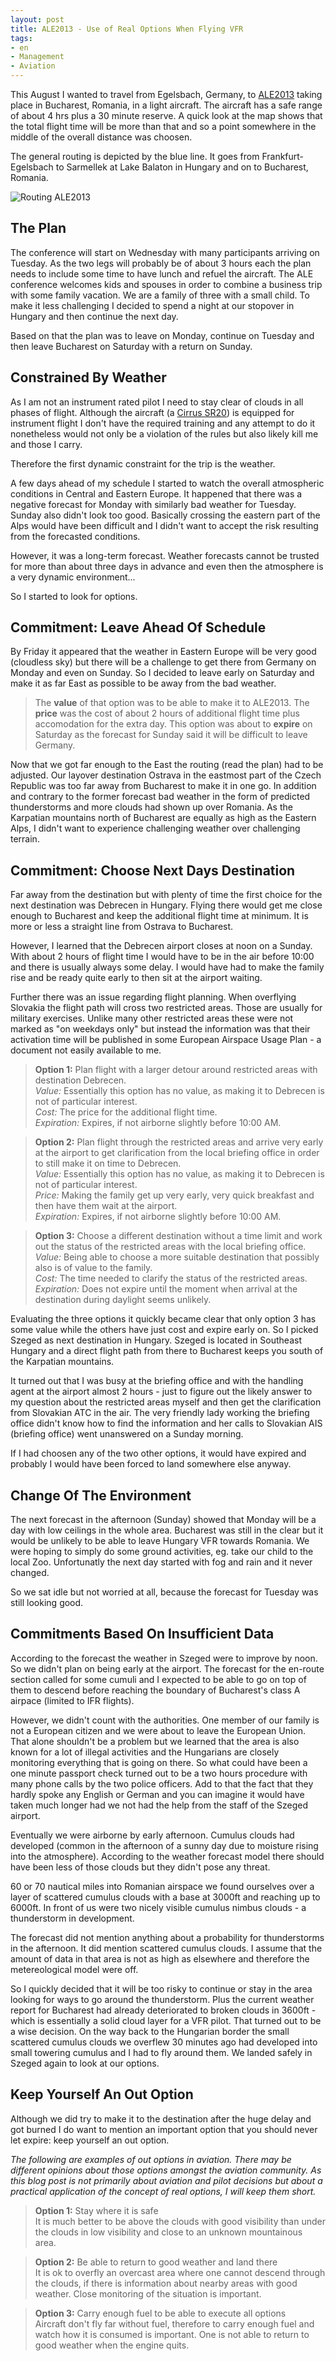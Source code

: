 ```yaml
---
layout: post
title: ALE2013 - Use of Real Options When Flying VFR
tags:
- en
- Management
- Aviation
---
```

This August I wanted to travel from Egelsbach, Germany, to [ALE2013](http://ale2013.alenetwork.eu) taking place in Bucharest, Romania, in a light aircraft. The aircraft has a safe range of about 4 hrs plus a 30 minute reserve. A quick look at the map shows that the total flight time will be more than that and so a point somewhere in the middle of the overall distance was choosen.

The general routing is depicted by the blue line. It goes from Frankfurt-Egelsbach to Sarmellek at Lake Balaton in Hungary and on to Bucharest, Romania.

![Routing ALE2013](/img/posts/aviation-2013-08/options-ale2013.png)

## The Plan

The conference will start on Wednesday with many participants arriving on Tuesday. As the two legs will probably be of about 3 hours each the plan needs to include some time to have lunch and refuel the aircraft. The ALE conference welcomes kids and spouses in order to combine a business trip with some family vacation. We are a family of three with a small child. To make it less challenging I decided to spend a night at our stopover in Hungary and then continue the next day.

Based on that the plan was to leave on Monday, continue on Tuesday and then leave Bucharest on Saturday with a return on Sunday.

## Constrained By Weather

As I am not an instrument rated pilot I need to stay clear of clouds in all phases of flight. Although the aircraft (a [Cirrus SR20](http://en.wikipedia.org/wiki/Cirrus_SR20)) is equipped for instrument flight I don't have the required training and any attempt to do it nonetheless would not only be a violation of the rules but also likely kill me and those I carry.

Therefore the first dynamic constraint for the trip is the weather.

A few days ahead of my schedule I started to watch the overall atmospheric conditions in Central and Eastern Europe. It happened that there was a negative forecast for Monday with similarly bad weather for Tuesday. Sunday also didn't look too good. Basically crossing the eastern part of the Alps would have been difficult and I didn't want to accept the risk resulting from the forecasted conditions.

However, it was a long-term forecast. Weather forecasts cannot be trusted for more than about three days in advance and even then the atmosphere is a very dynamic environment...

So I started to look for options.

## Commitment: Leave Ahead Of Schedule

By Friday it appeared that the weather in Eastern Europe will be very good (cloudless sky) but there will be a challenge to get there from Germany on Monday and even on Sunday. So I decided to leave early on Saturday and make it as far East as possible to be away from the bad weather.

> The __value__ of that option was to be able to make it to ALE2013. The __price__ was the cost of about 2 hours of additional flight time plus accomodation for the extra day. This option was about to __expire__ on Saturday as the forecast for Sunday said it will be difficult to leave Germany.

Now that we got far enough to the East the routing (read the plan) had to be adjusted. Our layover destination Ostrava in the eastmost part of the Czech Republic was too far away from Bucharest to make it in one go. In addition and contrary to the former forecast bad weather in the form of predicted thunderstorms and more clouds had shown up over Romania. As the Karpatian mountains north of Bucharest are equally as high as the Eastern Alps, I didn't want to experience challenging weather over challenging terrain.

## Commitment: Choose Next Days Destination

Far away from the destination but with plenty of time the first choice for the next destination was Debrecen in Hungary. Flying there would get me close enough to Bucharest and keep the additional flight time at minimum. It is more or less a straight line from Ostrava to Bucharest.

However, I learned that the Debrecen airport closes at noon on a Sunday. With about 2 hours of flight time I would have to be in the air before 10:00 and there is usually always some delay. I would have had to make the family rise and be ready quite early to then sit at the airport waiting.

Further there was an issue regarding flight planning. When overflying Slovakia the flight path will cross two restricted areas. Those are usually for military exercises. Unlike many other restricted areas these were not marked as "on weekdays only" but instead the information was that their activation time will be published in some European Airspace Usage Plan - a document not easily available to me.

> __Option 1:__ Plan flight with a larger detour around restricted areas with destination Debrecen.  
> _Value:_ Essentially this option has no value, as making it to Debrecen is not of particular interest.  
> _Cost:_ The price for the additional flight time.  
> _Expiration:_ Expires, if not airborne slightly before 10:00 AM.


> __Option 2:__ Plan flight through the restricted areas and arrive very early at the airport to get clarification from the local briefing office in order to still make it on time to Debrecen.  
> _Value:_ Essentially this option has no value, as making it to Debrecen is not of particular interest.  
> _Price:_ Making the family get up very early, very quick breakfast and then have them wait at the airport.  
> _Expiration:_ Expires, if not airborne slightly before 10:00 AM.

> __Option 3:__ Choose a different destination without a time limit and work out the status of the restricted areas with the local briefing office.  
> _Value:_ Being able to choose a more suitable destination that possibly also is of value to the family.  
> _Cost:_ The time needed to clarify the status of the restricted areas.  
> _Expiration:_ Does not expire until the moment when arrival at the destination during daylight seems unlikely.  

Evaluating the three options it quickly became clear that only option 3 has some value while the others have just cost and expire early on. So I picked Szeged as next destination in Hungary. Szeged is located in Southeast Hungary and a direct flight path from there to Bucharest keeps you south of the Karpatian mountains.

It turned out that I was busy at the briefing office and with the handling agent at the airport almost 2 hours - just to figure out the likely answer to my question about the restricted areas myself and then get the clarification from Slovakian ATC in the air. The very friendly lady working the briefing office didn't know how to find the information and her calls to Slovakian AIS (briefing office) went unanswered on a Sunday morning.

If I had choosen any of the two other options, it would have expired and probably I would have been forced to land somewhere else anyway.

## Change Of The Environment

The next forecast in the afternoon (Sunday) showed that Monday will be a day with low ceilings in the whole area. Bucharest was still in the clear but it would be unlikely to be able to leave Hungary VFR towards Romania. We were hoping to simply do some ground activities, eg. take our child to the local Zoo. Unfortunatly the next day started with fog and rain and it never changed.

So we sat idle but not worried at all, because the forecast for Tuesday was still looking good.

## Commitments Based On Insufficient Data

According to the forecast the weather in Szeged were to improve by noon. So we didn't plan on being early at the airport. The forecast for the en-route section called for some cumuli and I expected to be able to go on top of them to descend before reaching the boundary of Bucharest's class A airpace (limited to IFR flights).

However, we didn't count with the authorities. One member of our family is not a European citizen and we were about to leave the European Union. That alone shouldn't be a problem but we learned that the area is also known for a lot of illegal activities and the Hungarians are closely monitoring everything that is going on there. So what could have been a one minute passport check turned out to be a two hours procedure with many phone calls by the two police officers. Add to that the fact that they hardly spoke any English or German and you can imagine it would have taken much longer had we not had the help from the staff of the Szeged airport.

Eventually we were airborne by early afternoon. Cumulus clouds had developed (common in the afternoon of a sunny day due to moisture rising into the atmosphere). According to the weather forecast model there should have been less of those clouds but they didn't pose any threat.

60 or 70 nautical miles into Romanian airspace we found ourselves over a layer of scattered cumulus clouds with a base at 3000ft and reaching up to 6000ft. In front of us were two nicely visible cumulus nimbus clouds - a thunderstorm in development.

The forecast did not mention anything about a probability for thunderstorms in the afternoon. It did mention scattered cumulus clouds. I assume that the amount of data in that area is not as high as elsewhere and therefore the metereological model were off.

So I quickly decided that it will be too risky to continue or stay in the area looking for ways to go around the thunderstorm. Plus the current weather report for Bucharest had already deteriorated to broken clouds in 3600ft - which is essentially a solid cloud layer for a VFR pilot. That turned out to be a wise decision. On the way back to the Hungarian border the small scattered cumulus clouds we overflew 30 minutes ago had developed into small towering cumulus and I had to fly around them. We landed safely in Szeged again to look at our options.

## Keep Yourself An Out Option

Although we did try to make it to the destination after the huge delay and got burned I do want to mention an important option that you should never let expire: keep yourself an out option.

_The following are examples of out options in aviation. There may be different opinions about those options amongst the aviation community. As this blog post is not primarily about aviation and pilot decisions but about a practical application of the concept of real options, I will keep them short._

> __Option 1:__ Stay where it is safe  
> It is much better to be above the clouds with good visibility than under the clouds in low visibility and close to an unknown mountainous area.

> __Option 2:__ Be able to return to good weather and land there  
> It is ok to overfly an overcast area where one cannot descend through the clouds, if there is  information about nearby areas with good weather. Close monitoring of the situation is important.

> __Option 3:__ Carry enough fuel to be able to execute all options  
> Aircraft don't fly far without fuel, therefore to carry enough fuel and watch how it is consumed is important. One is not able to return to good weather when the engine quits.
